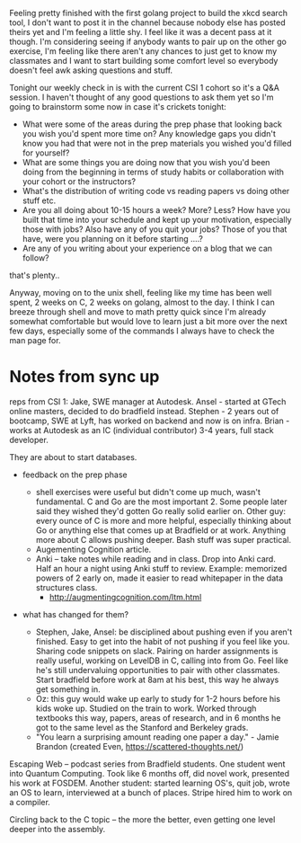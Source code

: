 Feeling pretty finished with the first golang project to build the xkcd search tool, I don't want to post it in the channel because nobody else has posted theirs yet and I'm feeling a little shy. I feel like it was a decent pass at it though. I'm considering seeing if anybody wants to pair up on the other go exercise, I'm feeling like there aren't any chances to just get to know my classmates and I want to start building some comfort level so everybody doesn't feel awk asking questions and stuff. 

Tonight our weekly check in is with the current CSI 1 cohort so it's a Q&A session. I haven't thought of any good questions to ask them yet so I'm going to brainstorm some now in case it's crickets tonight: 

- What were some of the areas during the prep phase that looking back you wish you'd spent more time on? Any knowledge gaps you didn't know you had that were not in the prep materials you wished you'd filled for yourself? 
- What are some things you are doing now that you wish you'd been doing from the beginning in terms of study habits or collaboration with your cohort or the instructors?
- What's the distribution of writing code vs reading papers vs doing other stuff etc. 
- Are you all doing about 10-15 hours a week? More? Less? How have you built that time into your schedule and kept up your motivation, especially those with jobs? Also have any of you quit your jobs? Those of you that have, were you planning on it before starting ....?
- Are any of you writing about your experience on a blog that we can follow? 

that's plenty.. 

Anyway, moving on to the unix shell, feeling like my time has been well spent, 2 weeks on C, 2 weeks on golang, almost to the day. I think I can breeze through shell and move to math pretty quick since I'm already somewhat comfortable but would love to learn just a bit more over the next few days, especially some of the commands I always have to check the man page for. 

# Notes from sync up

reps from CSI 1: Jake, SWE manager at Autodesk. Ansel - started at GTech online masters, decided to do bradfield instead. Stephen - 2 years out of bootcamp, SWE at Lyft, has worked on backend and now is on infra. Brian - works at Autodesk as an IC (individual contributor) 3-4 years, full stack developer. 

They are about to start databases. 

- feedback on the prep phase 
    - shell exercises were useful but didn't come up much, wasn't fundamental. C and Go are the most important 2. Some people later said they wished they'd gotten Go really solid earlier on. Other guy: every ounce of C is more and more helpful, especially thinking about Go or anything else that comes up at Bradfield or at work. Anything more about C allows pushing deeper. Bash stuff was super practical. 
    - Augementing Cognition article. 
    - Anki – take notes while reading and in class. Drop into Anki card. Half an hour a night using Anki stuff to review. Example: memorized powers of 2 early on, made it easier to read whitepaper in the data structures class. 
        - http://augmentingcognition.com/ltm.html

- what has changed for them?
    - Stephen, Jake, Ansel: be disciplined about pushing even if you aren't finished. Easy to get into the habit of not pushing if you feel like you. Sharing code snippets on slack. Pairing on harder assignments is really useful, working on LevelDB in C, calling into from Go. Feel like he's still undervaluing opportunities to pair with other classmates. Start bradfield before work at 8am at his best, this way he always get something in. 
    - Oz: this guy would wake up early to study for 1-2 hours before his kids woke up. Studied on the train to work. Worked through textbooks this way, papers, areas of research, and in 6 months he got to the same level as the Stanford and Berkeley grads. 
    - "You learn a surprising amount reading one paper a day." - Jamie Brandon (created Even, https://scattered-thoughts.net/) 

Escaping Web – podcast series from Bradfield students. One student went into Quantum Computing. Took like 6 months off, did novel work, presented his work at FOSDEM. Another student: started learning OS's, quit job, wrote an OS to learn, interviewed at a bunch of places. Stripe hired him to work on a compiler. 

Circling back to the C topic – the more the better, even getting one level deeper into the assembly. 